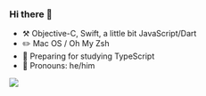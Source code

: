 ### Hi there 👋


- ⚒️ Objective-C, Swift, a little bit JavaScript/Dart
- ✏️ Mac OS / Oh My Zsh 
- 🌱 Preparing for studying TypeScript
- 👨 Pronouns: he/him


![](https://github-readme-stats.vercel.app/api?username=RITL&theme=dark)


